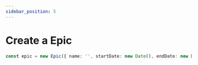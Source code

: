 ```yaml
---
sidebar_position: 5
---
```


# Create a Epic

```typescript
const epic = new Epic({ name: '', startDate: new Date(), endDate: new Date() });
```

